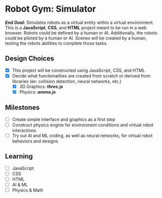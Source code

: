 # Robot Gym: Simulator
***End Goal:*** Simulates robots as a virtual entity within a virtual environment.  This is a **JavaScript**, **CSS**, and **HTML** project meant to be run in a web browser.  Robots could be defined by a human or AI.  Additionally, the robots could be piloted by a human or AI.  Scenes will be created by a human, testing the robots abilities to complete those tasks.

## Design Choices
- [x] This project will be constructed using JavaScript, CSS, and HTML
- [x] Decide what functionalities are created from scratch or derived from libraries (ex: collision detection, neural networks, etc.)
  - [x] 3D Graphics: ***three.js***
  - [x] Physics: ***ammo.js***

## Milestones
- [ ] Create simple interface and graphics as a first step
- [ ] Construct physics engine for environment conditions and virtual robot interactions
- [ ] Try out AI and ML coding, as well as neural networks, for virtual robot behaviors and designs

## Learning
- [ ] JavaScript
- [ ] CSS
- [ ] HTML
- [ ] AI & ML
- [ ] Physics & Math
